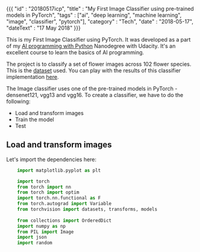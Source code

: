 {{{
    "id"       : "20180517icp",
    "title"    : "My First Image Classifier using pre-trained models in PyTorch",
    "tags"     : ["ai", "deep learning", "machine learning", "image", "classifier", "pytorch"],
    "category" : "Tech",
    "date"     : "2018-05-17",
    "dateText" : "17 May 2018"
}}}

This is my First Image Classifier using PyTorch. It was developed as a part of my [AI programming with Python](https://www.udacity.com/course/ai-programming-python-nanodegree--nd089) Nanodegree with Udacity. It's an excellent course to learn the basics of AI programming.

The project is to classify a set of flower images across 102 flower species. This is the [dataset](http://www.robots.ox.ac.uk/~vgg/data/flowers/102/index.html) used.
You can play with the results of this classifier implementation [here](/#/actions/ic1).

The Image classifier uses one of the pre-trained models in PyTorch - densenet121, vgg13 and vgg16.
To create a classifier, we have to do the following:
- Load and transform images
- Train the model
- Test

## Load and transform images
Let's import the dependencies here:

```python
    import matplotlib.pyplot as plt

    import torch
    from torch import nn
    from torch import optim
    import torch.nn.functional as F
    from torch.autograd import Variable
    from torchvision import datasets, transforms, models
    
    from collections import OrderedDict
    import numpy as np
    from PIL import Image
    import json
    import random
```